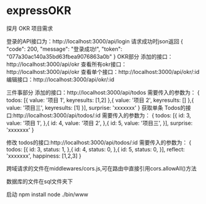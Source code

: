 # expressOKR
探月 OKR 项目需求

登录的API接口为：http://localhost:3000/api/login
请求成功时json返回
{
    "code": 200,
    "message": "登录成功!",
    "token": "077a30ac140a35bd63fbea9076863a0b"
}
OKR部分
添加的接口：http://localhost:3000/api/okr
查看所有okr接口：http://localhost:3000/api/okr
查看单个接口：http://localhost:3000/api/okr/:id
编辑接口：http://localhost:3000/api/okr/:id


三件事部分
添加的接口：http://localhost:3000/api/todos
需要传入的参数为：
{
  todos: [{
    value: '项目 1',
    keyresults: [1,2]
  },{
    value: '项目 2',
    keyresults: []
  },{
    value: '项目三',
    keyresults: [1]
  }],
  surprise: 'xxxxxxx'
}
获取单条 Todos的接口:http://localhost:3000/api/todos/:id
需要传入的参数为：
{
  todos: [{
    id: 3,
    value: '项目 1',
  },{
    id: 4,
    value: '项目 2',
  },{
    id: 5,
    value: '项目三',
  }],
  surprise: 'xxxxxxx'
}

修改 todos的接口:http://localhost:3000/api/todos/:id
需要传入的参数为：
{
  todos: [{
    id: 3,
    status: 1,
  },{
    id: 4,
    status: 0,
  },{
    id: 5,
    status: 0,
  }],
  reflect: 'xxxxxxx',
  happiness: [1,2,3]
}



跨域请求的文件在middlewares/cors.js,可在路由中直接引用cors.allowAll()方法

数据库的文件在sql文件夹下


启动 npm install 
    node ./bin/www
    




